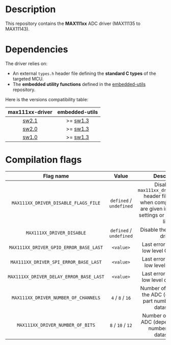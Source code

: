 # Description

This repository contains the **MAX111xx** ADC driver (MAX11135 to MAX11143).

# Dependencies

The driver relies on:

* An external `types.h` header file defining the **standard C types** of the targeted MCU.
* The **embedded utility functions** defined in the [embedded-utils](https://github.com/Ludovic-Lesur/embedded-utils) repository.

Here is the versions compatibility table:

| **max111xx-driver** | **embedded-utils** |
|:---:|:---:|
| [sw2.1](https://github.com/Ludovic-Lesur/max111xx-driver/releases/tag/sw2.1) | >= [sw1.3](https://github.com/Ludovic-Lesur/embedded-utils/releases/tag/sw1.3) |
| [sw2.0](https://github.com/Ludovic-Lesur/max111xx-driver/releases/tag/sw2.0) | >= [sw1.3](https://github.com/Ludovic-Lesur/embedded-utils/releases/tag/sw1.3) |
| [sw1.0](https://github.com/Ludovic-Lesur/max111xx-driver/releases/tag/sw1.0) | >= [sw1.3](https://github.com/Ludovic-Lesur/embedded-utils/releases/tag/sw1.3) |

# Compilation flags

| **Flag name** | **Value** | **Description** |
|:---:|:---:|:---:|
| `MAX111XX_DRIVER_DISABLE_FLAGS_FILE` | `defined` / `undefined` | Disable the `max111xx_driver_flags.h` header file inclusion when compilation flags are given in the project settings or by command line. |
| `MAX111XX_DRIVER_DISABLE` | `defined` / `undefined` | Disable the MAX111xx driver. |
| `MAX111XX_DRIVER_GPIO_ERROR_BASE_LAST` | `<value>` | Last error base of the low level GPIO driver. |
| `MAX111XX_DRIVER_SPI_ERROR_BASE_LAST` | `<value>` | Last error base of the low level SPI driver. |
| `MAX111XX_DRIVER_DELAY_ERROR_BASE_LAST` | `<value>` | Last error base of the low level delay driver. |
| `MAX111XX_DRIVER_NUMBER_OF_CHANNELS` | `4` / `8` / `16` | Number of channels of the ADC (depends on part number, refer to datasheet). |
| `MAX111XX_DRIVER_NUMBER_OF_BITS` | `8` / `10` / `12` | Number of bits of the ADC (depends on part number, refer to datasheet). |
